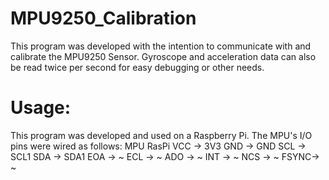 # MPU9250_Calibration
This program was developed with the intention to communicate with and calibrate the MPU9250 Sensor. Gyroscope and acceleration data can also be read twice per second for easy debugging or other needs.

# Usage:
This program was developed and used on a Raspberry Pi. The MPU's I/O pins were wired as follows:
  MPU      RasPi
  VCC  ->  3V3
  GND  ->  GND
  SCL  ->  SCL1
  SDA  ->  SDA1
  EOA  ->  ~
  ECL  ->  ~
  ADO  ->  ~
  INT  ->  ~
  NCS  ->  ~
  FSYNC->  ~
